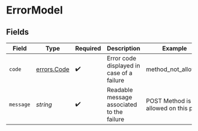 # ErrorModel


## Fields

| Field                                      | Type                                       | Required                                   | Description                                | Example                                    |
| ------------------------------------------ | ------------------------------------------ | ------------------------------------------ | ------------------------------------------ | ------------------------------------------ |
| `code`                                     | [errors.Code](../../models/errors/code.md) | :heavy_check_mark:                         | Error code displayed in case of a failure  | method_not_allowed                         |
| `message`                                  | *string*                                   | :heavy_check_mark:                         | Readable message associated to the failure | POST Method is not allowed on this path    |